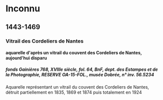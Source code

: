 # Inconnu

## 1443-1469

### Vitrail des Cordeliers de Nantes

#### aquarelle d'après un vitrail du couvent des Cordeliers de Nantes, aujourd'hui disparu

##### fonds Gainières 768, XVIIIe siècle, fol. 64, BnF, dept. des Estampes et de la Photographie, RESERVE OA-15-FOL., musée Dobrée, n° inv. 56.5234

Aquarelle représentant un vitrail du couvent des Cordeliers de Nantes, détruit partiellement en 1835, 1869 et 1874 puis totalement en 1924
